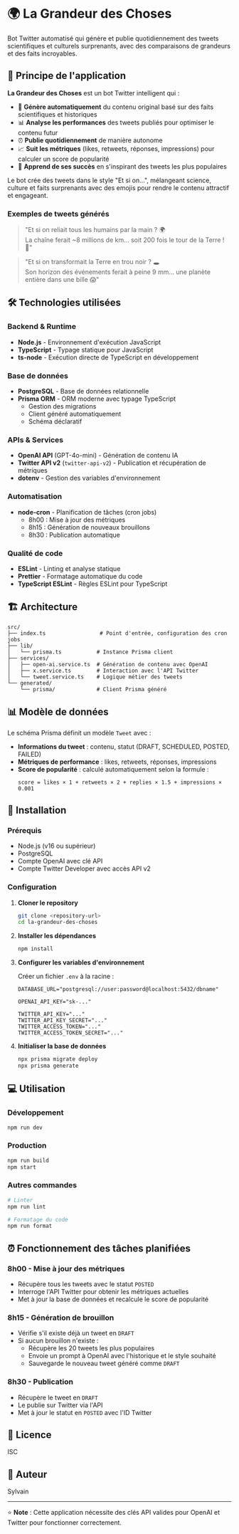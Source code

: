 # 🌍 La Grandeur des Choses

Bot Twitter automatisé qui génère et publie quotidiennement des tweets scientifiques et culturels surprenants, avec des comparaisons de grandeurs et des faits incroyables.

## 📖 Principe de l'application

**La Grandeur des Choses** est un bot Twitter intelligent qui :

- 🤖 **Génère automatiquement** du contenu original basé sur des faits scientifiques et historiques
- 📊 **Analyse les performances** des tweets publiés pour optimiser le contenu futur
- ⏰ **Publie quotidiennement** de manière autonome
- 📈 **Suit les métriques** (likes, retweets, réponses, impressions) pour calculer un score de popularité
- 🧠 **Apprend de ses succès** en s'inspirant des tweets les plus populaires

Le bot crée des tweets dans le style "Et si on...", mélangeant science, culture et faits surprenants avec des emojis pour rendre le contenu attractif et engageant.

### Exemples de tweets générés

> "Et si on reliait tous les humains par la main ? 🌍  
> La chaîne ferait ~8 millions de km… soit 200 fois le tour de la Terre ! 🤯"

> "Et si on transformait la Terre en trou noir ? 🕳️  
> Son horizon des événements ferait à peine 9 mm… une planète entière dans une bille 😱"

## 🛠 Technologies utilisées

### Backend & Runtime
- **Node.js** - Environnement d'exécution JavaScript
- **TypeScript** - Typage statique pour JavaScript
- **ts-node** - Exécution directe de TypeScript en développement

### Base de données
- **PostgreSQL** - Base de données relationnelle
- **Prisma ORM** - ORM moderne avec typage TypeScript
  - Gestion des migrations
  - Client généré automatiquement
  - Schéma déclaratif

### APIs & Services
- **OpenAI API** (GPT-4o-mini) - Génération de contenu IA
- **Twitter API v2** (`twitter-api-v2`) - Publication et récupération de métriques
- **dotenv** - Gestion des variables d'environnement

### Automatisation
- **node-cron** - Planification de tâches (cron jobs)
  - 8h00 : Mise à jour des métriques
  - 8h15 : Génération de nouveaux brouillons
  - 8h30 : Publication automatique

### Qualité de code
- **ESLint** - Linting et analyse statique
- **Prettier** - Formatage automatique du code
- **TypeScript ESLint** - Règles ESLint pour TypeScript

## 🏗 Architecture

```
src/
├── index.ts                 # Point d'entrée, configuration des cron jobs
├── lib/
│   └── prisma.ts           # Instance Prisma client
├── services/
│   ├── open-ai.service.ts  # Génération de contenu avec OpenAI
│   ├── x.service.ts        # Interaction avec l'API Twitter
│   └── tweet.service.ts    # Logique métier des tweets
└── generated/
    └── prisma/             # Client Prisma généré
```

## 📊 Modèle de données

Le schéma Prisma définit un modèle `Tweet` avec :

- **Informations du tweet** : contenu, statut (DRAFT, SCHEDULED, POSTED, FAILED)
- **Métriques de performance** : likes, retweets, réponses, impressions
- **Score de popularité** : calculé automatiquement selon la formule :
  ```
  score = likes × 1 + retweets × 2 + replies × 1.5 + impressions × 0.001
  ```

## 🚀 Installation

### Prérequis

- Node.js (v16 ou supérieur)
- PostgreSQL
- Compte OpenAI avec clé API
- Compte Twitter Developer avec accès API v2

### Configuration

1. **Cloner le repository**
   ```bash
   git clone <repository-url>
   cd la-grandeur-des-choses
   ```

2. **Installer les dépendances**
   ```bash
   npm install
   ```

3. **Configurer les variables d'environnement**
   
   Créer un fichier `.env` à la racine :
   ```env
   DATABASE_URL="postgresql://user:password@localhost:5432/dbname"
   
   OPENAI_API_KEY="sk-..."
   
   TWITTER_API_KEY="..."
   TWITTER_API_KEY_SECRET="..."
   TWITTER_ACCESS_TOKEN="..."
   TWITTER_ACCESS_TOKEN_SECRET="..."
   ```

4. **Initialiser la base de données**
   ```bash
   npx prisma migrate deploy
   npx prisma generate
   ```

## 💻 Utilisation

### Développement
```bash
npm run dev
```

### Production
```bash
npm run build
npm start
```

### Autres commandes
```bash
# Linter
npm run lint

# Formatage du code
npm run format
```

## ⏰ Fonctionnement des tâches planifiées

### 8h00 - Mise à jour des métriques
- Récupère tous les tweets avec le statut `POSTED`
- Interroge l'API Twitter pour obtenir les métriques actuelles
- Met à jour la base de données et recalcule le score de popularité

### 8h15 - Génération de brouillon
- Vérifie s'il existe déjà un tweet en `DRAFT`
- Si aucun brouillon n'existe :
  - Récupère les 20 tweets les plus populaires
  - Envoie un prompt à OpenAI avec l'historique et le style souhaité
  - Sauvegarde le nouveau tweet généré comme `DRAFT`

### 8h30 - Publication
- Récupère le tweet en `DRAFT`
- Le publie sur Twitter via l'API
- Met à jour le statut en `POSTED` avec l'ID Twitter

## 📝 Licence

ISC

## 👤 Auteur

Sylvain

---

⭐️ **Note** : Cette application nécessite des clés API valides pour OpenAI et Twitter pour fonctionner correctement.
